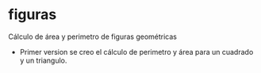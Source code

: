 # figuras
Cálculo de área y perimetro de figuras geométricas

- Primer version se creo el cálculo de perimetro y área para un cuadrado y un triangulo.


